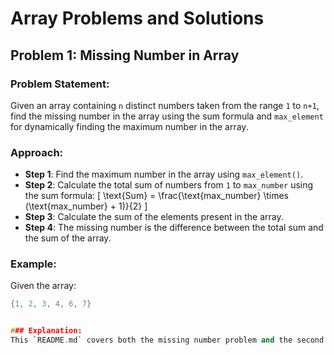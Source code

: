 # Array Problems and Solutions

## Problem 1: Missing Number in Array

### Problem Statement:
Given an array containing `n` distinct numbers taken from the range `1` to `n+1`, find the missing number in the array using the sum formula and `max_element` for dynamically finding the maximum number in the array.

### Approach:

- **Step 1**: Find the maximum number in the array using `max_element()`.
- **Step 2**: Calculate the total sum of numbers from `1` to `max_number` using the sum formula:
  \[
  \text{Sum} = \frac{\text{max\_number} \times (\text{max\_number} + 1)}{2}
  \]
- **Step 3**: Calculate the sum of the elements present in the array.
- **Step 4**: The missing number is the difference between the total sum and the sum of the array.

### Example:

Given the array:
```cpp
{1, 2, 3, 4, 6, 7}


### Explanation:
This `README.md` covers both the missing number problem and the second largest/smallest element problem. It provides a description, step-by-step approach, time complexity analysis, and complete code examples for both problems.
